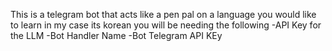 This is a telegram bot that acts like a pen pal on a language you would like to learn in my case its korean you will be needing the following
-API Key for the LLM
-Bot Handler Name
-Bot Telegram API KEy
